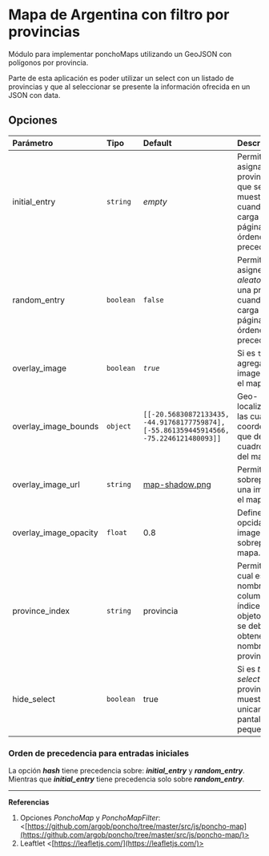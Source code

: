 # Mapa de Argentina con filtro por provincias

Módulo para implementar ponchoMaps utilizando un GeoJSON con polígonos por provincia.

Parte de esta aplicación es poder utilizar un select con un listado de provincias y que al seleccionar se presente la información ofrecida en un JSON con data.

## Opciones

| Parámetro | Tipo | Default | Descripción |
|:---|:---|:---|:---|
| initial_entry | `string` | _empty_ | Permite asignar una provincia para que se muestre cuando se carga la página. (Ver órdenes de precedencia). |
| random_entry | `boolean` | `false` | Permite que se asigne _aleatoriamente_ una provincia cuando se carga la página. (Ver órdenes de precedencia). |
| overlay_image | `boolean`| _`true`_ | Si es `true`, agrega una imagen sobre el mapa OSM. |
| overlay_image_bounds | `object` | `[[-20.56830872133435, -44.91768177759874],[-55.861359445914566, -75.2246121480093]]` |  Geo-localización de las cuatro coordenadas que definen el cuadro visible del mapa. |
| overlay_image_url | `string` | [map-shadow.png](https://www.argentina.gob.ar/sites/default/files/map-shadow.png) | Permite sobreponer una imagen en el mapa OSM. |
| overlay_image_opacity | `float`| 0.8 | Define la opcidad de la imagen sobrepuesta al mapa. |
| province_index | `string`| provincia | Permite definir cual es el nombre de la columna, o índice del objeto; dónde se debe obtener el nombre de la provincia. |
| hide_select | `boolean`| true | Si es _true_, el _select_ de provincias, se muestra unicamente en pantallas pequeñas. |


### Orden de precedencia para entradas iniciales

La opción _**hash**_ tiene precedencia sobre: _**initial_entry**_ y _**random_entry**_. Mientras que _**initial_entry**_ tiene precedencia solo sobre _**random_entry**_.

----

**Referencias**

1. Opciones _PonchoMap_ y _PonchoMapFilter_: <[https://github.com/argob/poncho/tree/master/src/js/poncho-map](https://github.com/argob/poncho/tree/master/src/js/poncho-map/)>
2. Leaftlet <[https://leafletjs.com/](https://leafletjs.com/)>